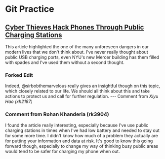 # Git Practice

## [Cyber Thieves Hack Phones Through Public Charging Stations](https://www.fox26houston.com/news/cyber-thieves-can-hack-cell-phones-through-public-charging-stations)
This article highlighted the one of the many unforeseen dangers in our modern lives that we don't think about. I've never really thought about public USB charging ports, even NYU's new Mercer building has them filled with spades and I've used them without a second thought.


### Forked Edit

Indeed, @sirbobthemarvelous really gives an insightful though on this topic, which closely related to our life. We should all think about this and take actions to protect us and call for further regulation. --- Comment from *Xiyu Hao (xh2187)*

### Comment from Rohan Khanderia (rk3904)
I found the article really interesting, especially because I've use public charging stations in times when I've had low battery and needed to stay out for some more time. I didn't know how much of a problem they actually are for putting your information and data at risk. It's good to know this going forward though, especially to change my way of thinking busy public areas would tend to be safer for charging my phone when out.
